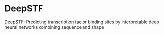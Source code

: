 # DeepSTF
DeepSTF: Predicting transcription factor binding sites by interpretable deep neural networks combining sequence and shape
